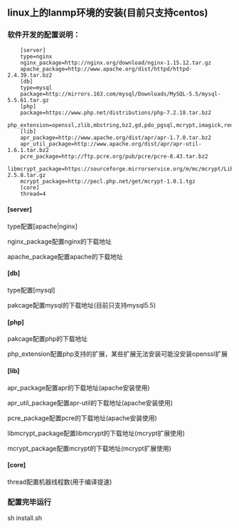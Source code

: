 ## linux上的lanmp环境的安装(目前只支持centos)
### 软件开发的配置说明：
~~~
    [server]
    type=nginx
    nginx_package=http://nginx.org/download/nginx-1.15.12.tar.gz
    apache_package=http://www.apache.org/dist/httpd/httpd-2.4.39.tar.bz2
    [db]
    type=mysql
    package=http://mirrors.163.com/mysql/Downloads/MySQL-5.5/mysql-5.5.61.tar.gz
    [php]
    package=https://www.php.net/distributions/php-7.2.18.tar.bz2
    php_extension=openssl,zlib,mbstring,bz2,gd,pdo_pgsql,mcrypt,imagick,redis,amqp
    [lib]
    apr_package=http://www.apache.org/dist/apr/apr-1.7.0.tar.bz2
    apr_util_package=http://www.apache.org/dist/apr/apr-util-1.6.1.tar.bz2
    pcre_package=http://ftp.pcre.org/pub/pcre/pcre-8.43.tar.bz2
    libmcrypt_package=https://sourceforge.mirrorservice.org/m/mc/mcrypt/Libmcrypt/2.5.8/libmcrypt-2.5.8.tar.gz
    mcrypt_package=http://pecl.php.net/get/mcrypt-1.0.1.tgz
    [core]
    thread=4
~~~
#### [server]
type配置[apache|nginx]

nginx_package配置nginx的下载地址

apache_package配置apache的下载地址

#### [db]
type配置[mysql]

pakcage配置mysql的下载地址(目前只支持mysql5.5)

#### [php]
pakcage配置php的下载地址

php_extension配置php支持的扩展，某些扩展无法安装可能没安装openssl扩展

#### [lib]
apr_package配置apr的下载地址(apache安装使用)

apr_util_package配置apr-util的下载地址(apache安装使用)

pcre_package配置pcre的下载地址(apache安装使用)

libmcrypt_package配置libmcrypt的下载地址(mcrypt扩展使用)

mcrypt_package配置mcrypt的下载地址(mcrypt扩展使用)

#### [core]
thread配置机器线程数(用于编译提速)


### 配置完毕运行
sh install.sh
